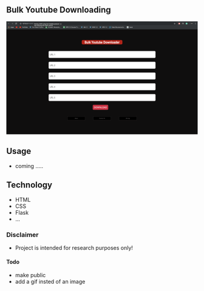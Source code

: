 ## Bulk Youtube Downloading 

<img src="home.png">

## Usage
  
  * coming ..... 


  
## Technology

* HTML
* CSS
* Flask
* ...


### Disclaimer 

* Project is intended for research purposes only!


#### Todo

* make public  
* add a gif insted of an image
